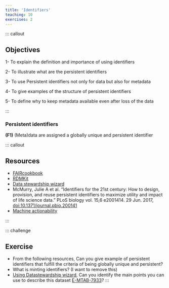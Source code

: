 ```yaml
---
title: 'Identifiers'
teaching: 10
exercises: 2
---
```


::: callout
## Objectives
1- To explain the definition and importance of using identifiers

2- To illustrate what are the persistent identifiers

3- To use Persistent identifiers not only for data but also for metadata

4- To give examples of the structure of persistent identifiers

5- To define why to keep metadata available even after loss of the data

:::


### Persistent identifiers

**(F1)** (Meta)data are assigned a globally unique and persistent identifier

::: callout
## Resources

- [FAIRcookbook](https://faircookbook.elixir-europe.org/content/recipes/findability/identifiers.html)
- [RDMKit](https://rdmkit.elixir-europe.org/identifiers.html)
- [Data stewardship wizard](https://researchers.ds-wizard.org/knowledge-models/dsw:root:latest/preview?questionUuid=d21fdb06-22bf-418e-aa40-dc5ef1485f56)
- McMurry, Julie A et al. “Identifiers for the 21st century: How to design, provision, and reuse persistent identifiers to maximize utility and impact of life science data.” PLoS biology vol. 15,6 e2001414. 29 Jun. 2017, [doi:10.1371/journal.pbio.200141](https://www.ncbi.nlm.nih.gov/pmc/articles/PMC5490878/)
- [Machine actionability](https://rdmkit.elixir-europe.org/machine_actionability)

:::

::: challenge
## Exercise
- From the following resources, Can you give example of persistent identifiers that fulfill the criteria of being globally unique and persistent?
- What is minting identifiers? (I want to remove this)
- [Using Datastewardship wizard](https://researchers.ds-wizard.org/knowledge-models/dsw:root:latest/preview?questionUuid=d21fdb06-22bf-418e-aa40-dc5ef1485f56), Can you identify the main points you can use to describe this dataset [E-MTAB-7933](https://www.ebi.ac.uk/biostudies/arrayexpress/studies/E-MTAB-7933)?
:::


